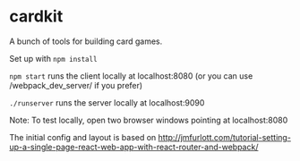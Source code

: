 # cardkit
A bunch of tools for building card games.

Set up with `npm install`

`npm start` runs the client locally at localhost:8080 (or you can use /webpack_dev_server/ if you prefer)

`./runserver` runs the server locally at localhost:9090

Note: To test locally, open two browser windows pointing at localhost:8080

The initial config and layout is based on http://jmfurlott.com/tutorial-setting-up-a-single-page-react-web-app-with-react-router-and-webpack/

